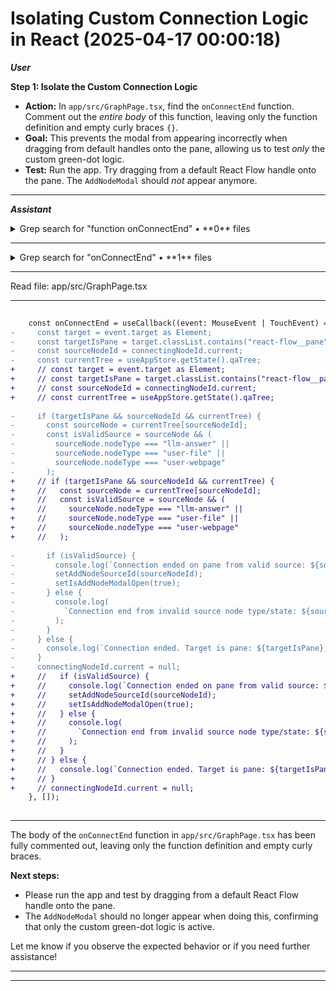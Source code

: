 <!-- Generated by SpecStory -->

# Isolating Custom Connection Logic in React (2025-04-17 00:00:18)

_**User**_

**Step 1: Isolate the Custom Connection Logic**

*   **Action:** In `app/src/GraphPage.tsx`, find the `onConnectEnd` function. Comment out the *entire body* of this function, leaving only the function definition and empty curly braces `{}`.
*   **Goal:** This prevents the modal from appearing incorrectly when dragging from default handles onto the pane, allowing us to test *only* the custom green-dot logic.
*   **Test:** Run the app. Try dragging from a default React Flow handle onto the pane. The `AddNodeModal` should *not* appear anymore.



---

_**Assistant**_

<details>
            <summary>Grep search for "function onConnectEnd" • **0** files</summary>
        
No results found
</details>

---

<details>
            <summary>Grep search for "onConnectEnd" • **1** files</summary>
        
| File | Line | Match |
|------|------|-------|
| `vscode-remote://wsl%2Bubuntu/home/tech/projects/whybot/app/src/GraphPage.tsx` | L711 | `const onConnectEnd = useCallback((event: MouseEvent | TouchEvent) => {` |
| `vscode-remote://wsl%2Bubuntu/home/tech/projects/whybot/app/src/GraphPage.tsx` | L839 | `onConnectEnd={onConnectEnd}` |

</details>

---

Read file: app/src/GraphPage.tsx

---

```diff
  
    const onConnectEnd = useCallback((event: MouseEvent | TouchEvent) => {
-     const target = event.target as Element;
-     const targetIsPane = target.classList.contains("react-flow__pane");
-     const sourceNodeId = connectingNodeId.current;
-     const currentTree = useAppStore.getState().qaTree;
+     // const target = event.target as Element;
+     // const targetIsPane = target.classList.contains("react-flow__pane");
+     // const sourceNodeId = connectingNodeId.current;
+     // const currentTree = useAppStore.getState().qaTree;
  
-     if (targetIsPane && sourceNodeId && currentTree) {
-       const sourceNode = currentTree[sourceNodeId];
-       const isValidSource = sourceNode && (
-         sourceNode.nodeType === "llm-answer" ||
-         sourceNode.nodeType === "user-file" ||
-         sourceNode.nodeType === "user-webpage"
-       );
+     // if (targetIsPane && sourceNodeId && currentTree) {
+     //   const sourceNode = currentTree[sourceNodeId];
+     //   const isValidSource = sourceNode && (
+     //     sourceNode.nodeType === "llm-answer" ||
+     //     sourceNode.nodeType === "user-file" ||
+     //     sourceNode.nodeType === "user-webpage"
+     //   );
  
-       if (isValidSource) {
-         console.log(`Connection ended on pane from valid source: ${sourceNodeId}`);
-         setAddNodeSourceId(sourceNodeId);
-         setIsAddNodeModalOpen(true);
-       } else {
-         console.log(
-           `Connection end from invalid source node type/state: ${sourceNodeId} (Type: ${sourceNode?.nodeType})`
-         );
-       }
-     } else {
-       console.log(`Connection ended. Target is pane: ${targetIsPane}, Source Node ID: ${sourceNodeId}`);
-     }
-     connectingNodeId.current = null;
+     //   if (isValidSource) {
+     //     console.log(`Connection ended on pane from valid source: ${sourceNodeId}`);
+     //     setAddNodeSourceId(sourceNodeId);
+     //     setIsAddNodeModalOpen(true);
+     //   } else {
+     //     console.log(
+     //       `Connection end from invalid source node type/state: ${sourceNodeId} (Type: ${sourceNode?.nodeType})`
+     //     );
+     //   }
+     // } else {
+     //   console.log(`Connection ended. Target is pane: ${targetIsPane}, Source Node ID: ${sourceNodeId}`);
+     // }
+     // connectingNodeId.current = null;
    }, []);
  
```

---

The body of the `onConnectEnd` function in `app/src/GraphPage.tsx` has been fully commented out, leaving only the function definition and empty curly braces. 

**Next steps:**
- Please run the app and test by dragging from a default React Flow handle onto the pane.
- The `AddNodeModal` should no longer appear when doing this, confirming that only the custom green-dot logic is active.

Let me know if you observe the expected behavior or if you need further assistance!

---



---

